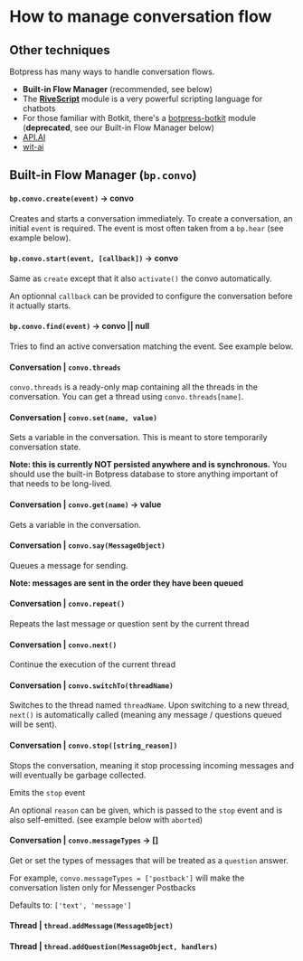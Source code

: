 # How to manage conversation flow

## Other techniques

Botpress has many ways to handle conversation flows. 

- **Built-in Flow Manager** (recommended, see below)
- The [**RiveScript**](https://github.com/botpress/botpress-rivescript) module is a very powerful scripting language for chatbots
- For those familiar with Botkit, there's a [botpress-botkit](https://github.com/botpress/botpress-botkit) module (**deprecated**, see our Built-in Flow Manager below)
- [API.AI](https://github.com/botpress/botpress-api.ai)
- [wit-ai](https://github.com/botpress/botpress-wit)


## Built-in Flow Manager (`bp.convo`)

#### `bp.convo.create(event)` -> convo

Creates and starts a conversation immediately. To create a conversation, an initial `event` is required. The event is most often taken from a `bp.hear` (see example below).

#### `bp.convo.start(event, [callback])` -> convo

Same as `create` except that it also `activate()` the convo automatically.

An optionnal `callback` can be provided to configure the conversation before it actually starts.

#### `bp.convo.find(event)` -> convo || null

Tries to find an active conversation matching the event. See example below.

#### Conversation | `convo.threads`

`convo.threads` is a ready-only map containing all the threads in the conversation. You can get a thread using `convo.threads[name]`.

#### Conversation | `convo.set(name, value)`

Sets a variable in the conversation. This is meant to store temporarily conversation state.

**Note: this is currently NOT persisted anywhere and is synchronous.** You should use the built-in Botpress database to store anything important of that needs to be long-lived.

#### Conversation | `convo.get(name)` -> value

Gets a variable in the conversation.

#### Conversation | `convo.say(MessageObject)`

Queues a message for sending.

**Note: messages are sent in the order they have been queued**

#### Conversation | `convo.repeat()`

Repeats the last message or question sent by the current thread

#### Conversation | `convo.next()`

Continue the execution of the current thread

#### Conversation | `convo.switchTo(threadName)`

Switches to the thread named `threadName`. Upon switching to a new thread, `next()` is automatically called (meaning any message / questions queued will be sent).

#### Conversation | `convo.stop([string_reason])`

Stops the conversation, meaning it stop processing incoming messages and will eventually be garbage collected.

Emits the `stop` event

An optional `reason` can be given, which is passed to the `stop` event and is also self-emitted. (see example below with `aborted`)

#### Conversation | `convo.messageTypes` -> []

Get or set the types of messages that will be treated as a `question` answer.

For example, `convo.messageTypes = ['postback']` will make the conversation listen only for Messenger Postbacks

Defaults to: `['text', 'message']`

#### Thread | `thread.addMessage(MessageObject)`

#### Thread | `thread.addQuestion(MessageObject, handlers)`